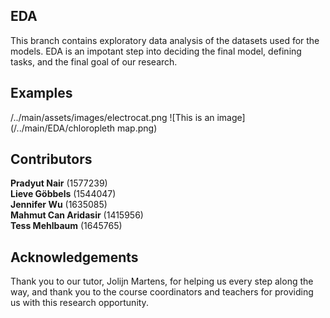 ## EDA 
This branch contains exploratory data analysis of the datasets used for the models. EDA is an impotant step into deciding the final model, defining tasks, and the final goal of our research.

## Examples
/../main/assets/images/electrocat.png
![This is an image](/../main/EDA/chloropleth map.png)

## Contributors
**Pradyut Nair** (1577239) \
**Lieve Göbbels** (1544047) \
**Jennifer Wu** (1635085) \
**Mahmut Can Aridasir** (1415956) \
**Tess Mehlbaum** (1645765)

## Acknowledgements
Thank you to our tutor, Jolijn Martens, for helping us every step along the way, and thank you to the course coordinators and teachers for providing us with this research opportunity.
